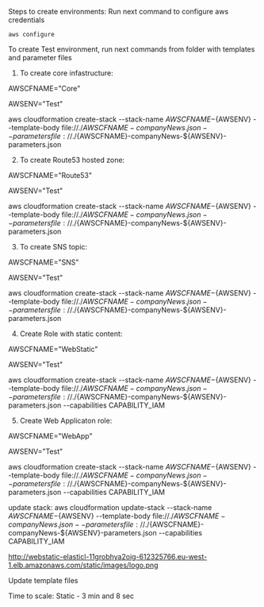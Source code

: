 Steps to create environments:
Run next command to configure aws credentials

	aws configure

To create Test environment, run next commands from folder with templates and parameter files

1) To create core infastructure:

AWSCFNAME="Core"

AWSENV="Test"

aws cloudformation create-stack --stack-name ${AWSCFNAME}-${AWSENV} --template-body file://./${AWSCFNAME}-companyNews.json --parameters file://./${AWSCFNAME}-companyNews-${AWSENV}-parameters.json

2) To create Route53 hosted zone:

AWSCFNAME="Route53"

AWSENV="Test"

aws cloudformation create-stack --stack-name ${AWSCFNAME}-${AWSENV} --template-body file://./${AWSCFNAME}-companyNews.json --parameters file://./${AWSCFNAME}-companyNews-${AWSENV}-parameters.json

3) To create SNS topic:

AWSCFNAME="SNS"

AWSENV="Test"

aws cloudformation create-stack --stack-name ${AWSCFNAME}-${AWSENV} --template-body file://./${AWSCFNAME}-companyNews.json --parameters file://./${AWSCFNAME}-companyNews-${AWSENV}-parameters.json

4) Create Role with static content:

AWSCFNAME="WebStatic"

AWSENV="Test"

aws cloudformation create-stack --stack-name ${AWSCFNAME}-${AWSENV} --template-body file://./${AWSCFNAME}-companyNews.json --parameters file://./${AWSCFNAME}-companyNews-${AWSENV}-parameters.json --capabilities CAPABILITY_IAM


5) Create Web Applicaton role:

AWSCFNAME="WebApp"

AWSENV="Test"

aws cloudformation create-stack --stack-name ${AWSCFNAME}-${AWSENV} --template-body file://./${AWSCFNAME}-companyNews.json --parameters file://./${AWSCFNAME}-companyNews-${AWSENV}-parameters.json --capabilities CAPABILITY_IAM


update stack:
aws cloudformation update-stack --stack-name ${AWSCFNAME}-${AWSENV} --template-body file://./${AWSCFNAME}-companyNews.json --parameters file://./${AWSCFNAME}-companyNews-${AWSENV}-parameters.json --capabilities CAPABILITY_IAM



http://webstatic-elasticl-11grobhya2oig-612325766.eu-west-1.elb.amazonaws.com/static/images/logo.png

Update template files


Time to scale:
Static - 3 min and 8 sec